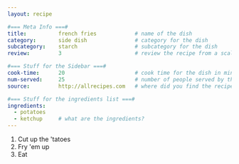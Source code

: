 ```yaml
---
layout: recipe

#=== Meta Info ===#
title: 			french fries			# name of the dish
category:		side dish				# category for the dish
subcategory:	starch					# subcategory for the dish
review:			3						# review the recipe from a scale of 1 (bad!) to 5 (amazing!)

#=== Stuff for the Sidebar ===#
cook-time:		20						# cook time for the dish in minutes
num-served:		25						# number of people served by the dish
source:			http://allrecipes.com  	# where did you find the recipe?

#=== Stuff for the ingredients list ===#
ingredients:
  - potatoes
  - ketchup		# what are the ingredients?
---
```


1. Cut up the 'tatoes
2. Fry 'em up
3. Eat
